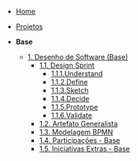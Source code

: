 <!-- docs/_sidebar.md -->

- [Home](/docs)
- [Projetos](/docs/Projeto/Projeto.md)

- **Base**
  - [1. Desenho de Software (Base)](/docs/Base/1.Base.md)
    - [1.1. Design Sprint](./Base/design-sprint/1.1.DesignSprint.md)
      - [1.1.1.Understand](./Base/design-sprint/1.1.1.Understand.md)
      - [1.1.2.Define](./Base/design-sprint/1.1.2.Define.md)
      - [1.1.3.Sketch](./Base/design-sprint/1.1.3.Sketch.md)
      - [1.1.4.Decide](./Base/design-sprint/1.1.4.Decide.md)
      - [1.1.5.Prototype](./Base/design-sprint/1.1.5.Prototype.md)
      - [1.1.6.Validate](./Base/design-sprint/1.1.6.Validate.md)
    - [1.2. Artefato Generalista](/docs/Base/1.2.ArtefatoGeneralista.md)
    - [1.3. Modelagem BPMN](/docs/Base/1.3.ModelagemBPMN.md)
    - [1.4. Participações - Base](/docs/Base/1.4.ParticipacoesBase.md)
    - [1.5. Iniciativas Extras - Base](/docs/Base/1.5.IniciativasExtras.md)
